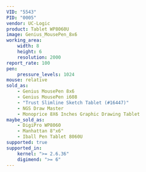 ```yaml
---
VID: "5543"
PID: "0005"
vendor: UC-Logic
product: Tablet WP8060U
image: Genius_MousePen_8x6
working_area:
    width: 8
    height: 6
    resolution: 2000
report_rate: 100
pen:
    pressure_levels: 1024
mouse: relative
sold_as:
    - Genius MousePen 8x6
    - Genius MousePen i608
    - "Trust Slimline Sketch Tablet (#16447)"
    - NGS Draw Master
    - Monoprice 8X6 Inches Graphic Drawing Tablet
maybe_sold_as:
    - DigiPro WP8060
    - Manhattan 8"x6"
    - Iball Pen Tablet 8060U
supported: true
supported_in:
    kernel: ">= 2.6.36"
    digimend: ">= 6"
---
```

